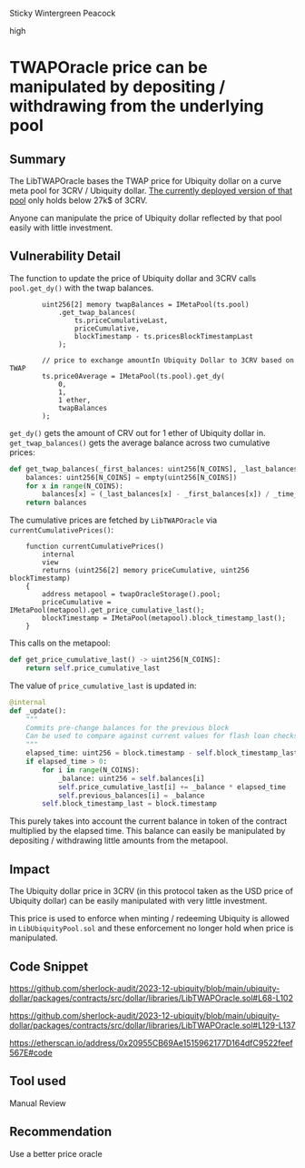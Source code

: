 Sticky Wintergreen Peacock

high

# TWAPOracle price can be manipulated by depositing / withdrawing from the underlying pool

## Summary

The LibTWAPOracle bases the TWAP price for Ubiquity dollar on a curve meta pool for 3CRV / Ubiquity dollar. [The currently deployed version of that pool](https://etherscan.io/address/0x20955CB69Ae1515962177D164dfC9522feef567E#readContract) only holds below 27k$ of 3CRV. 

Anyone can manipulate the price of Ubiquity dollar reflected by that pool easily with little investment.

## Vulnerability Detail

The function to update the price of Ubiquity dollar and 3CRV calls `pool.get_dy()` with the twap balances.

```solidity
        uint256[2] memory twapBalances = IMetaPool(ts.pool)
            .get_twap_balances(
                ts.priceCumulativeLast,
                priceCumulative,
                blockTimestamp - ts.pricesBlockTimestampLast
            );

        // price to exchange amountIn Ubiquity Dollar to 3CRV based on TWAP
        ts.price0Average = IMetaPool(ts.pool).get_dy(
            0,
            1,
            1 ether,
            twapBalances
        );
```

`get_dy()` gets the amount of CRV out for 1 ether of Ubiquity dollar in. `get_twap_balances()` gets the average balance across two cumulative prices:

```python
def get_twap_balances(_first_balances: uint256[N_COINS], _last_balances: uint256[N_COINS], _time_elapsed: uint256) -> uint256[N_COINS]:
    balances: uint256[N_COINS] = empty(uint256[N_COINS])
    for x in range(N_COINS):
        balances[x] = (_last_balances[x] - _first_balances[x]) / _time_elapsed
    return balances
```

The cumulative prices are fetched by `LibTWAPOracle` via `currentCumulativePrices()`:

```solidity
    function currentCumulativePrices()
        internal
        view
        returns (uint256[2] memory priceCumulative, uint256 blockTimestamp)
    {
        address metapool = twapOracleStorage().pool;
        priceCumulative = IMetaPool(metapool).get_price_cumulative_last();
        blockTimestamp = IMetaPool(metapool).block_timestamp_last();
    }
```

This calls on the metapool:

```python
def get_price_cumulative_last() -> uint256[N_COINS]:
    return self.price_cumulative_last
```

The value of `price_cumulative_last` is updated in:

```python
@internal
def _update():
    """
    Commits pre-change balances for the previous block
    Can be used to compare against current values for flash loan checks
    """
    elapsed_time: uint256 = block.timestamp - self.block_timestamp_last
    if elapsed_time > 0:
        for i in range(N_COINS):
            _balance: uint256 = self.balances[i]
            self.price_cumulative_last[i] += _balance * elapsed_time
            self.previous_balances[i] = _balance
        self.block_timestamp_last = block.timestamp
```

This purely takes into account the current balance in token of the contract multiplied by the elapsed time. This balance can easily be manipulated by depositing / withdrawing little amounts from the metapool.

## Impact

The Ubiquity dollar price in 3CRV (in this protocol taken as the USD price of Ubiquity dollar) can be easily manipulated with very little investment.

This price is used to enforce when minting / redeeming Ubiquity is allowed in `LibUbiquityPool.sol` and these enforcement no longer hold when price is manipulated.

## Code Snippet

https://github.com/sherlock-audit/2023-12-ubiquity/blob/main/ubiquity-dollar/packages/contracts/src/dollar/libraries/LibTWAPOracle.sol#L68-L102

https://github.com/sherlock-audit/2023-12-ubiquity/blob/main/ubiquity-dollar/packages/contracts/src/dollar/libraries/LibTWAPOracle.sol#L129-L137

https://etherscan.io/address/0x20955CB69Ae1515962177D164dfC9522feef567E#code

## Tool used

Manual Review

## Recommendation

Use a better price oracle
